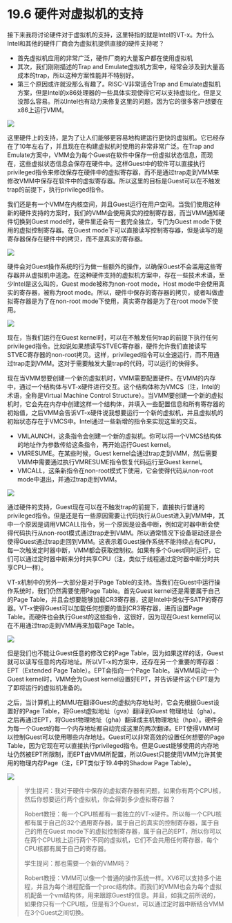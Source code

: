 # 19.6 硬件对虚拟机的支持

接下来我将讨论硬件对于虚拟机的支持，这里特指的就是Intel的VT-x。为什么Intel和其他的硬件厂商会为虚拟机提供直接的硬件支持呢？

* 首先虚拟机应用的非常广泛，硬件厂商的大量客户都在使用虚拟机
* 其次，我们刚刚描述的Trap and Emulate虚拟机方案中，经常会涉及到大量高成本的trap，所以这种方案性能并不特别好。
* 第三个原因或许就没那么有趣了。RISC-V非常适合Trap and Emulate虚拟机方案，但是Intel的x86处理器的一些具体实现使得它可以支持虚拟化，但是又没那么容易。所以Intel也有动力来修复这里的问题，因为它的很多客户想要在x86上运行VMM。

![](<../.gitbook/assets/image (478).png>)

这里硬件上的支持，是为了让人们能够更容易地构建运行更快的虚拟机。它已经存在了10年左右了，并且现在在构建虚拟机时使用的非常非常广泛。在Trap and Emulate方案中，VMM会为每个Guest在软件中保存一份虚拟状态信息，而现在，这些虚拟状态信息会保存在硬件中。这样Guest中的软件可以直接执行privileged指令来修改保存在硬件中的虚拟寄存器，而不是通过trap走到VMM来修改VMM中保存在软件中的虚拟寄存器。所以这里的目标是Guest可以在不触发trap的前提下，执行privileged指令。

我们还是有一个VMM在内核空间，并且Guest运行在用户空间。当我们使用这种新的硬件支持的方案时，我们的VMM会使用真实的控制寄存器，而当VMM通知硬件切换到Guest mode时，硬件里还会有一套完全独立，专门为Guest mode下使用的虚拟控制寄存器。在Guest mode下可以直接读写控制寄存器，但是读写的是寄存器保存在硬件中的拷贝，而不是真实的寄存器。

![](<../.gitbook/assets/image (98).png>)

硬件会对Guest操作系统的行为做一些额外的操作，以确保Guest不会滥用这些寄存器并从虚拟机中逃逸。在这种硬件支持的虚拟机方案中，存在一些技术术语，至少Intel是这么叫的，Guest mode被称为non-root mode，Host mode中会使用真实的寄存器，被称为root mode。所以，硬件中保存的寄存器的拷贝，或者叫做虚拟寄存器是为了在non-root mode下使用，真实寄存器是为了在root mode下使用。

![](<../.gitbook/assets/image (460).png>)

现在，当我们运行在Guest kernel时，可以在不触发任何trap的前提下执行任何privileged指令。比如说如果想读写STVEC寄存器，硬件允许我们直接读写STVEC寄存器的non-root拷贝。这样，privileged指令可以全速运行，而不用通过trap走到VMM。这对于需要触发大量trap的代码，可以运行的快得多。

现在当VMM想要创建一个新的虚拟机时，VMM需要配置硬件。在VMM的内存中，通过一个结构体与VT-x硬件进行交互。这个结构体称为VMCS（注，Intel的术语，全称是Virtual Machine Control Structure）。当VMM要创建一个新的虚拟机时，它会先在内存中创建这样一个结构体，并填入一些配置信息和所有寄存器的初始值，之后VMM会告诉VT-x硬件说我想要运行一个新的虚拟机，并且虚拟机的初始状态存在于VMCS中。Intel通过一些新增的指令来实现这里的交互。

* VMLAUNCH，这条指令会创建一个新的虚拟机。你可以将一个VMCS结构体的地址作为参数传给这条指令，再开始运行Guest kernel。
* VMRESUME。在某些时候，Guest kernel会通过trap走到VMM，然后需要VMM中需要通过执行VMRESUME指令恢复代码运行至Guest kernel。
* VMCALL，这条新指令在non-root模式下使用，它会使得代码从non-root mode中退出，并通过trap走到VMM。

![](<../.gitbook/assets/image (455).png>)

通过硬件的支持，Guest现在可以在不触发trap的前提下，直接执行普通的privileged指令。但是还是有一些原因需要让代码执行从Guest进入到VMM中，其中一个原因是调用VMCALL指令，另一个原因是设备中断，例如定时器中断会使得代码执行从non-root模式通过trap走到VMM。所以通常情况下设备驱动还是会使得Guest通过trap走回到VMM。这表示着Guest操作系统不能持续占有CPU，每一次触发定时器中断，VMM都会获取控制权。如果有多个Guest同时运行，它们可以通过定时器中断来分时共享CPU（注，类似于线程通过定时器中断分时共享CPU一样）。

VT-x机制中的另外一大部分是对于Page Table的支持。当我们在Guest中运行操作系统时，我们仍然需要使用Page Table。首先Guest kernel还是需要属于自己的Page Table，并且会想要能够加载CR3寄存器，这是Intel中类似于SATP的寄存器。VT-x使得Guest可以加载任何想要的值到CR3寄存器，进而设置Page Table。而硬件也会执行Guest的这些指令，这很好，因为现在Guest kernel可以在不用通过trap走到VMM再来加载Page Table。

![](<../.gitbook/assets/image (446).png>)

但是我们也不能让Guest任意的修改它的Page Table，因为如果这样的话，Guest就可以读写任意的内存地址。所以VT-x的方案中，还存在另一个重要的寄存器：EPT（Extended Page Table）。EPT会指向一个Page Table。当VMM启动一个Guest kernel时，VMM会为Guest kernel设置好EPT，并告诉硬件这个EPT是为了即将运行的虚拟机准备的。

之后，当计算机上的MMU在翻译Guest的虚拟内存地址时，它会先根据Guest设置好的Page Table，将Guest虚拟地址（gva）翻译到Guest 物理地址（gha）。之后再通过EPT，将Guest物理地址（gha）翻译成主机物理地址（hpa）。硬件会为每一个Guest的每一个内存地址都自动完成这里的两次翻译。EPT使得VMM可以控制Guest可以使用哪些内存地址。Guest可以非常高效的设置任何想要的Page Table，因为它现在可以直接执行privileged指令。但是Guest能够使用的内存地址仍然被EPT所限制，而EPT由VMM所配置，所以Guest只能使用VMM允许其使用的物理内存Page（注，EPT类似于19.4中的Shadow Page Table）。

![](<../.gitbook/assets/image (632).png>)

> 学生提问：我对于硬件中保存的虚拟寄存器有问题，如果你有两个CPU核，然后你想要运行两个虚拟机，你会得到多少虚拟寄存器？
>
> Robert教授：每一个CPU核都有一套独立的VT-x硬件。所以每一个CPU核都有属于自己的32个通用寄存器，属于自己的真实的控制寄存器，属于自己的用在Guest mode下的虚拟控制寄存器，属于自己的EPT，所以你可以在两个CPU核上运行两个不同的虚拟机，它们不会共用任何寄存器，每个CPU核都有属于自己的寄存器。
>
> 学生提问：那也需要一个新的VMM吗？
>
> Robert教授：VMM可以像一个普通的操作系统一样。XV6可以支持多个进程，并且为每个进程配备一个proc结构体。而我们的VMM也会为每个虚拟机配备一个vm结构体，用来跟踪Guest的信息。并且，如我之前所说的，如果你只有一个CPU核，但是有3个Guest，可以通过定时器中断结合VMM在3个Guest之间切换。

